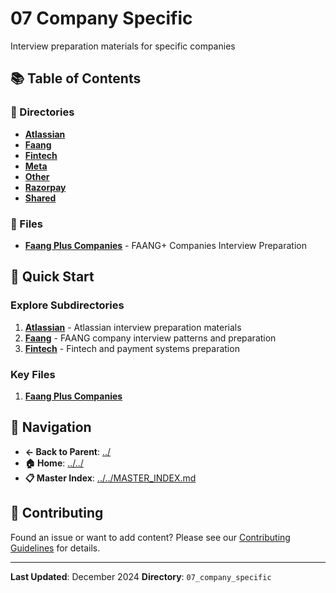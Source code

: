# 07 Company Specific

Interview preparation materials for specific companies

## 📚 Table of Contents

### 📁 Directories

- **[Atlassian](atlassian/)**
- **[Faang](faang/)**
- **[Fintech](fintech/)**
- **[Meta](meta/)**
- **[Other](other/)**
- **[Razorpay](razorpay/)**
- **[Shared](shared/)**

### 📄 Files

- **[Faang Plus Companies](faang_plus_companies.md)** - FAANG+ Companies Interview Preparation

## 🚀 Quick Start

### Explore Subdirectories
1. **[Atlassian](atlassian/)** - Atlassian interview preparation materials
1. **[Faang](faang/)** - FAANG company interview patterns and preparation
1. **[Fintech](fintech/)** - Fintech and payment systems preparation

### Key Files
1. **[Faang Plus Companies](faang_plus_companies.md)**

## 🔗 Navigation

- **← Back to Parent**: [../](../)
- **🏠 Home**: [../../](../..)
- **📋 Master Index**: [../../MASTER_INDEX.md](../..MASTER_INDEX.md)

## 🤝 Contributing

Found an issue or want to add content? Please see our [Contributing Guidelines](../../CONTRIBUTING.md) for details.

---

**Last Updated**: December 2024
**Directory**: `07_company_specific`
